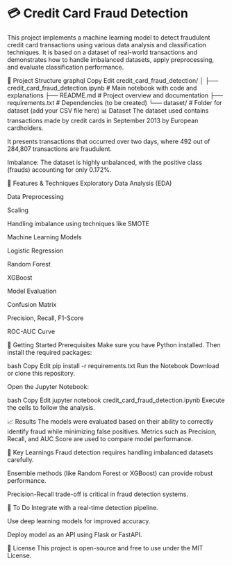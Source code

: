 # 💳 Credit Card Fraud Detection
This project implements a machine learning model to detect fraudulent credit card transactions using various data analysis and classification techniques. It is based on a dataset of real-world transactions and demonstrates how to handle imbalanced datasets, apply preprocessing, and evaluate classification performance.

📁 Project Structure
graphql
Copy
Edit
credit_card_fraud_detection/
│
├── credit_card_fraud_detection.ipynb  # Main notebook with code and explanations
├── README.md                          # Project overview and documentation
├── requirements.txt                   # Dependencies (to be created)
└── dataset/                           # Folder for dataset (add your CSV file here)
📊 Dataset
The dataset used contains transactions made by credit cards in September 2013 by European cardholders.

It presents transactions that occurred over two days, where 492 out of 284,807 transactions are fraudulent.

Imbalance: The dataset is highly unbalanced, with the positive class (frauds) accounting for only 0.172%.

🔧 Features & Techniques
Exploratory Data Analysis (EDA)

Data Preprocessing

Scaling

Handling imbalance using techniques like SMOTE

Machine Learning Models

Logistic Regression

Random Forest

XGBoost

Model Evaluation

Confusion Matrix

Precision, Recall, F1-Score

ROC-AUC Curve

🚀 Getting Started
Prerequisites
Make sure you have Python installed. Then install the required packages:

bash
Copy
Edit
pip install -r requirements.txt
Run the Notebook
Download or clone this repository.

Open the Jupyter Notebook:

bash
Copy
Edit
jupyter notebook credit_card_fraud_detection.ipynb
Execute the cells to follow the analysis.

📈 Results
The models were evaluated based on their ability to correctly identify fraud while minimizing false positives. Metrics such as Precision, Recall, and AUC Score are used to compare model performance.

🧠 Key Learnings
Fraud detection requires handling imbalanced datasets carefully.

Ensemble methods (like Random Forest or XGBoost) can provide robust performance.

Precision-Recall trade-off is critical in fraud detection systems.

📌 To Do
Integrate with a real-time detection pipeline.

Use deep learning models for improved accuracy.

Deploy model as an API using Flask or FastAPI.

📜 License
This project is open-source and free to use under the MIT License.
